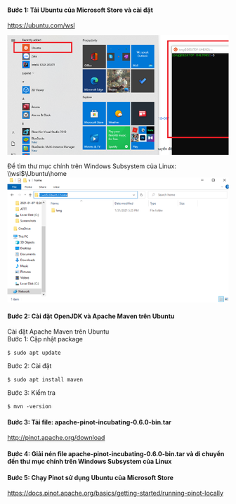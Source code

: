 
#### Bước 1: Tải Ubuntu của Microsoft Store và cài đặt <br>
https://ubuntu.com/wsl <br>

![Viblo logo](https://github.com/longtrinhvan/BigData/blob/main/Picture/Screenshot%20(31).png)

Để tìm thư mục chính trên Windows Subsystem của Linux: \\\wsl$\Ubuntu\home <br>
![Viblo logo](https://github.com/longtrinhvan/BigData/blob/main/Picture/home.PNG)

#### Bước 2: Cài đặt OpenJDK và Apache Maven trên Ubuntu <br>

Cài đặt Apache Maven trên Ubuntu <br>
  Bước 1: Cập nhật package <br>
  ```
  $ sudo apt update
  ```
  Bước 2: Cài đặt <br>
  ```
  $ sudo apt install maven
  ```
  Bước 3: Kiểm tra <br>
  ```
  $ mvn -version
  ```

#### Bước 3: Tải file: apache-pinot-incubating-0.6.0-bin.tar <br>
http://pinot.apache.org/download <br>
#### Bước 4: Giải nén file  apache-pinot-incubating-0.6.0-bin.tar và di chuyển đến thư mục chính trên Windows Subsystem của Linux <br>
#### Bước 5: Chạy Pinot sử dụng Ubuntu của Microsoft Store <br>
https://docs.pinot.apache.org/basics/getting-started/running-pinot-locally <br>


